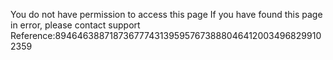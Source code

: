 You do not have permission to access this page If you have found this page in error, please contact support Reference:8946463887187367774313959576738880464120034968299102359